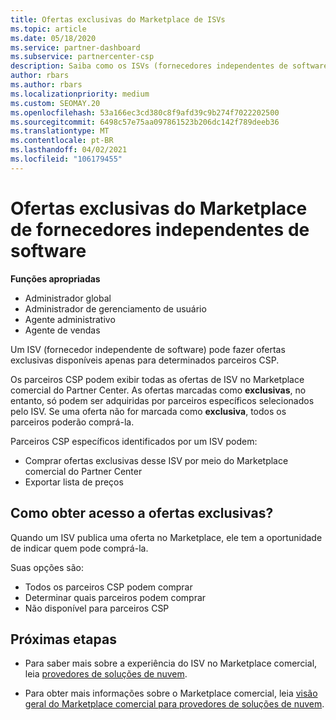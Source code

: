 ```yaml
---
title: Ofertas exclusivas do Marketplace de ISVs
ms.topic: article
ms.date: 05/18/2020
ms.service: partner-dashboard
ms.subservice: partnercenter-csp
description: Saiba como os ISVs (fornecedores independentes de software) tornam determinadas ofertas exclusivas e disponíveis somente para parceiros CSP específicos.
author: rbars
ms.author: rbars
ms.localizationpriority: medium
ms.custom: SEOMAY.20
ms.openlocfilehash: 53a166ec3cd380c8f9afd39c9b274f7022202500
ms.sourcegitcommit: 6498c57e75aa097861523b206dc142f789deeb36
ms.translationtype: MT
ms.contentlocale: pt-BR
ms.lasthandoff: 04/02/2021
ms.locfileid: "106179455"
---
```

# <a name="marketplace-exclusive-offers-from-independent-software-vendors"></a>Ofertas exclusivas do Marketplace de fornecedores independentes de software

**Funções apropriadas**

- Administrador global
- Administrador de gerenciamento de usuário
- Agente administrativo
- Agente de vendas

Um ISV (fornecedor independente de software) pode fazer ofertas exclusivas disponíveis apenas para determinados parceiros CSP.

Os parceiros CSP podem exibir todas as ofertas de ISV no Marketplace comercial do Partner Center. As ofertas marcadas como **exclusivas**, no entanto, só podem ser adquiridas por parceiros específicos selecionados pelo ISV. Se uma oferta não for marcada como **exclusiva**, todos os parceiros poderão comprá-la.

Parceiros CSP específicos identificados por um ISV podem:

- Comprar ofertas exclusivas desse ISV por meio do Marketplace comercial do Partner Center
- Exportar lista de preços

## <a name="how-do-you-gain-access-to-exclusive-offers"></a>Como obter acesso a ofertas exclusivas?

Quando um ISV publica uma oferta no Marketplace, ele tem a oportunidade de indicar quem pode comprá-la.

Suas opções são:

- Todos os parceiros CSP podem comprar
- Determinar quais parceiros podem comprar
- Não disponível para parceiros CSP

## <a name="next-steps"></a>Próximas etapas

- Para saber mais sobre a experiência do ISV no Marketplace comercial, leia [provedores de soluções de nuvem](/azure/marketplace/cloud-solution-providers).

- Para obter mais informações sobre o Marketplace comercial, leia [visão geral do Marketplace comercial para provedores de soluções de nuvem](csp-commercial-marketplace-overview.md).